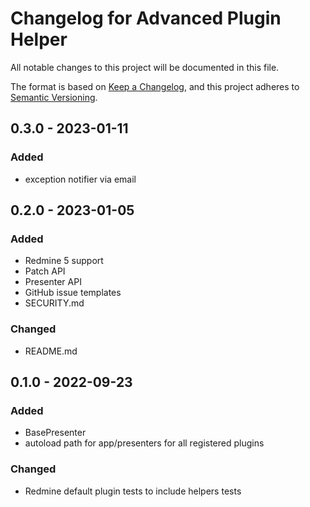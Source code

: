 # Changelog for Advanced Plugin Helper

All notable changes to this project will be documented in this file.

The format is based on [Keep a Changelog](https://keepachangelog.com/en/1.0.0/),
and this project adheres to [Semantic Versioning](https://semver.org/spec/v2.0.0.html).

## 0.3.0 - 2023-01-11

### Added

* exception notifier via email

## 0.2.0 - 2023-01-05

### Added

* Redmine 5 support
* Patch API
* Presenter API
* GitHub issue templates
* SECURITY.md

### Changed

* README.md

## 0.1.0 - 2022-09-23

### Added

* BasePresenter
* autoload path for app/presenters for all registered plugins

### Changed

* Redmine default plugin tests to include helpers tests
